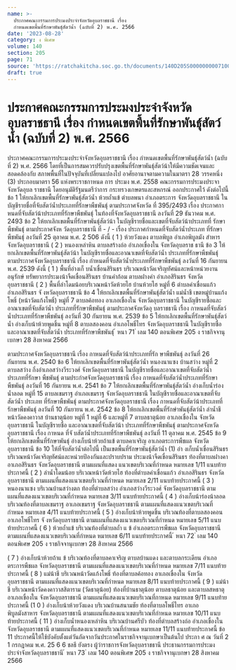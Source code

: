 ```yaml
---
name: >-
  ประกาศคณะกรรมการประมงประจำจังหวัดอุบลราชธานี เรื่อง
  กำหนดเขตพื้นที่รักษาพันธุ์สัตว์น้ำ (ฉบับที่ 2) พ.ศ. 2566
date: '2023-08-28'
category: ง พิเศษ
volume: 140
section: 205
page: 71
source: 'https://ratchakitcha.soc.go.th/documents/140D205S0000000007100.pdf'
draft: true
---
```


# ประกาศคณะกรรมการประมงประจำจังหวัดอุบลราชธานี เรื่อง กำหนดเขตพื้นที่รักษาพันธุ์สัตว์น้ำ (ฉบับที่ 2) พ.ศ. 2566

ประกาศคณะกรรมการประมงประจำจังหวัดอุบลราชธานี เรื่อง กำหนดเขตพื้นที่รักษาพันธุ์สัตว์น้ำ (ฉบับที่ 2) พ.ศ. 2566 โดยที่เป็นการสมควรปรับปรุงเขตพื้นที่รักษาพันธุ์สัตว์น้าให้มีความชัดเจนและสอดคล้องกับ สภาพพื้นที่ในปัจจุบันที่เปลี่ยนแปลงไป อาศัยอานาจตามความในมาตรา 28 วรรคหนึ่ง (3) ประกอบมาตรา 56 แห่งพระราชกาหนด การ ประมง พ.ศ. 2558 คณะกรรมการประมงประจาจังหวัดอุบล ราชธานี โดยอนุมัติรัฐมนตรีว่าการ กระทรวงเกษตรและสหกรณ์ ออกประกาศไว้ ดังต่อไปนี้ ข้อ 1 ให้ยกเลิกเขตพื้นที่รักษาพันธุ์สัตว์น้ำ ห้วยถ้ำแข้ ตำบลพนา อำเภอตระการ จังหวัดอุบลราชธานี ในบัญชีรายชื่อที่จับสัตว์น้ำประเภทที่รักษาพืชพันธุ์ ตามประกาศจังหวัด ที่ 395/2493 เรื่อง ประกาศกาหนดที่จับสัตว์น้าประเภทที่รักษาพืชพันธุ์ ในท้องที่จังหวัดอุบลราชธานี ลงวันที่ 29 ธันวาคม พ.ศ. 2493 ข้อ 2 ให้ยกเลิกเขตพื้นที่รักษาพันธุ์สัตว์น้า ในบัญชีรายชื่อและเขตที่จับสัตว์น้าประเภทที่ รักษาพืชพันธุ์ ตามประกาศจังห วัดอุบลราชธานี ที่ - / - เรื่อง ประกาศกำหนดที่จับสัตว์น้ำประเภท ที่รักษาพืชพันธุ์ ลงวันที่ 25 ตุลาคม พ.ศ. 2 506 ดังนี้ ( 1 ) ห้วยวังแดง ตาบลพิบูล อำเภอพิบูลมัง สำหาร จังหวัดอุบลราชธานี ( 2 ) หนองเหล่าหิน ตาบลสร้างถ่อ อำเภอเขื่องใน จังหวัดอุบลราช ธานี ข้อ 3 ให้ยกเลิกเขตพื้นที่รักษาพันธุ์สัตว์น้า ในบัญชีรายชื่อและอาณาเขตที่จับสัตว์น้ำ ประเภทที่รักษาพืชพันธุ์ ตามประกาศจังหวัดอุบลราชธานี เรื่อง กำหนดที่จับสัตว์น้ำประเภทที่รักษาพืชพันธุ์ ลงวันที่ 16 กันยายน พ.ศ. 2539 ดังนี้ ( 1 ) พื้นที่อ่างเก็ บน้ำเขื่อนสิรินธร บริเวณหน้าวัดเจริญทัศน์และหน้าหน่วยงานอนุรักษ์ ทรัพยากรประมงน้าจืดเขื่อนสิรินธร บ้านคำก้อม ตาบลฝางคำ อำเภอสิรินธร จังหวัดอุบลราชธานี ( 2 ) พื้นที่ลำโดมน้อยบริเวณหน้าวัดห้วยไฮ บ้านห้วยไฮ หมู่ที่ 6 ตำบลคำเขื่อนแก้ว อำเภอสิรินธร จั งหวัดอุบลราชธานี ข้อ 4 ให้ยกเลิกเขตพื้นที่รักษาพันธุ์สัตว์น้ำ แม่น้ำชี เขตหมู่บ้านแก้งโพธิ์ (หน้าวัดแก้งโพธิ์) หมู่ที่ 7 ตาบลค้อทอง อาเภอเขื่องใน จังหวัดอุบลราชธานี ในบัญชีรายชื่อและอาณาเขตที่จับสัตว์น้ำ ประเภทที่รักษาพืชพันธุ์ ตามประกาศจังหวัดอุ บลราชธานี เรื่อง กาหนดที่จับสัตว์น้ำประเภทที่รักษาพืชพันธุ์ ลงวันที่ 30 กันยายน พ.ศ. 2539 ข้อ 5 ให้ยกเลิกเขตพื้นที่รักษาพันธุ์สัตว์น้ำ อ่างเก็บน้าห้วยพูดชิ้น หมู่ที่ 8 ตาบลสองคอน อำเภอโพธิ์ไทร จังหวัดอุบลราชธานี ในบัญชีรายชื่อและอาณาเขตที่จับสัตว์น้ำ ประเภทที่รักษาพืชพันธุ์ ้ หนา 71 ่ เลม 140 ตอนพิเศษ 205 ง ราชกิจจานุเบกษา 28 สิงหาคม 2566

ตามประกาศจังหวัดอุบลราชธานี เรื่อง กาหนดที่จับสัตว์น้าประเภทที่รัก ษาพืชพันธุ์ ลงวันที่ 26 กันยายน พ.ศ. 2540 ข้อ 6 ให้ยกเลิกเขตพื้นที่รักษาพันธุ์สัตว์น้ำ หนองนาแซง บ้านสว่าง หมู่ที่ 2 ตาบลสว่าง กิ่งอำเภอสว่างวีระวงศ์ จังหวัดอุบลราชธานี ในบัญชีรายชื่อและอาณาเขตที่จับสัตว์น้ำ ประเภทที่รักษา พืชพันธุ์ ตามประกำศจังหวัดอุบลราชธานี เรื่อง กาหนดที่จับสัตว์น้ำประเภทที่รักษาพืชพันธุ์ ลงวันที่ 16 กันยายน พ.ศ. 2541 ข้อ 7 ให้ยกเลิกเขตพื้นที่รักษาพันธุ์สัตว์น้ำ อ่างเก็บน้ำร่องน้ำลอด หมู่ที่ 15 ตาบลเขมราฐ อำเภอเขมราฐ จังหวัดอุบลราชธานี ในบัญชีรายชื่อและอาณาเขตที่จับสัตว์น้ำ ประเภท ที่รักษาพืชพันธุ์ ตามประกาศจังหวัดอุบลราชธานี เรื่อง กาหนดที่จับสัตว์น้าประเภทที่รักษาพืชพันธุ์ ลงวันที่ 10 กันยายน พ.ศ. 2542 ข้อ 8 ให้ยกเลิกเขตพื้นที่รักษำพันธุ์สัตว์น้ำ ลำน้ำชีหน้าวัดคงคาวาส บ้านธาตุน้อย หมู่ที่ 1 หมู่ที่ 6 และหมู่ที่ 7 ตาบลธาตุน้อย อาเภอเขื่องใน จังหวัดอุบลราชธานี ในบัญชีรายชื่อ และอาณาเขตที่จับสัตว์น้า ประเภทที่รักษาพืชพันธุ์ ตามประกาศจังหวัดอุบลราชธานี เรื่อง กาหนด ที่จั บสัตว์น้ำประเภทที่รักษาพืชพันธุ์ ลงวันที่ 11 ตุลาคม พ.ศ. 2545 ข้อ 9 ให้ยกเลิกเขตพื้นที่รักษาพันธุ์ อ่างเก็บน้าห้วยถ้าแข้ ตาบลคาเจริญ อาเภอตระการพืชผล จังหวัดอุบลราชธานี ข้อ 10 ให้ที่จับสัตว์น้ำต่อไปนี้ เป็นเขตพื้นที่รักษาพันธุ์สัตว์น้ำ (1) อ่า งเก็บน้ำเขื่อนสิรินธร บริเวณหน้าวัดเจริญทัศน์และหน่วยป้องกันและปราบปราม ประมงน้าจืดเขื่อนสิรินธร ท้องที่ตาบลฝางคา อาเภอสิรินธร จังหวัดอุบลราชธานี ตามแผนที่แสดง แนวเขตบริเวณที่กำหนด หมายเลข 1/11 แนบท้ายประกาศนี้ ( 2 ) ลำน้ำโดมน้อย บริเวณหน้าวัดห้วยไฮ ท้องที่ตำบลคำเขื่อนแก้ว อำเภอสิรินธร จังหวัดอุบลราชธานี ตามแผนที่แสดงแนวเขตบริเวณที่กำหนด หมายเลข 2/11 แนบท้ายประกาศนี้ ( 3 ) หนองนาแซง บริเวณบ้านสว่างตก ท้องที่ตำบลสว่าง อำเภอสว่างวีระวงศ์ จังหวัดอุบลราชธานี ตามแผนที่แสดงแนวเขตบริเวณที่กำหนด หมายเลข 3/11 แนบท้ายประกาศนี้ ( 4 ) อ่างเก็บน้าร่องน้าลอด บริเวณท้องที่ตาบลเขมราฐ อาเภอเขมราฐ จังหวัดอุบลราชธานี ตามแผนที่แสดงแนวเขตบริเวณที่กำหนด หมายเลข 4/11 แนบท้ายประกาศนี้ ( 5 ) อ่างเก็บน้าห้วยพูดชิ้น บริเวณท้องที่ตาบลสองคอน อาเภอโพธิ์ไทร จั งหวัดอุบลราชธานี ตามแผนที่แสดงแนวเขตบริเวณที่กำหนด หมายเลข 5/11 แนบท้ายประกาศนี้ ( 6 ) ห้วยถ้ำแข้ บริเวณท้องที่ตำบลถ้ำ แ ข้ อำเภอตระการพืชผล จังหวัดอุบลราชธานี ตามแผนที่แสดงแนวเขตบริเวณที่กำหนด หมายเลข 6/11 แนบท้ายประกาศนี้ ้ หนา 72 ่ เลม 140 ตอนพิเศษ 205 ง ราชกิจจานุเบกษา 28 สิงหาคม 2566

( 7 ) อ่างเก็บน้าห้วยถ้าแ ข้ บริเวณท้องที่ตาบลคาเจริญ ตาบลบ้านแดง และตาบลกระเดียน อำเภอตระการพืชผล จังหวัดอุบลราชธานี ตามแผนที่แสดงแนวเขตบริเวณที่กำหนด หมายเลข 7/11 แนบท้ายประกาศนี้ ( 8 ) แม่น้าชี บริเวณหน้าวัดแก้งโพธิ์ ท้องที่ตาบลค้อทอง อาเภอเขื่องใน จังหวัดอุบลราชธานี ตามแผนที่แสดงแนวเขตบริเวณที่กำหนด หมายเลข 8/11 แนบท้ายประกาศนี้ ( 9 ) แม่น้าชี บริเวณหน้าวัดคงคาวาสสิตาราม (วัดธาตุน้อย) ท้องที่บ้านธาตุน้อย ตาบลธาตุน้อย และตาบลสหธาตุ อาเภอเขื่องใน จังหวัดอุบลราชธานี ตามแผนที่แสดงแนวเขตบริเวณที่กาหนด หมายเลข 9/11 แนบท้ายประกาศนี้ (1 0 ) อ่างเก็บน้าห้วยวังแดง บริเวณบ้านสนามชัย ท้องที่ตาบลโพธิ์ไทร อาเภอพิบูลมังสาหาร จังหวัดอุบลราชธานี ตามแผนที่แสดงแนวเขตบริเวณที่กำหนด หมายเลข 10/11 แนบท้ายประกาศนี้ ( 11 ) อ่างเก็บน้ำหนองเหล่าหิน บริเวณบ้านศรีบัว ท้องที่ตำบลสร้างถ่อ อำเภอเขื่องใน จังหวัดอุบลราชธานี ตามแผนที่แสดงแนวเขตบริเวณที่กำหนด หมายเลข 11/11 แนบท้ายประกาศนี้ ข้อ 11 ประกาศนี้ให้ใช้บังคับตั้งแต่วันถัดจากวันประกาศในราชกิจจานุเบกษาเป็นต้นไป ประกา ศ ณ วันที่ 2 1 กรกฎาคม พ.ศ. 25 6 6 ชลธี ยังตรง ผู้ว่าราชการจังหวัดอุบลราชธานี ประธานกรรมการประมงประจำจังหวัดอุบลราชธานี ้ หนา 73 ่ เลม 140 ตอนพิเศษ 205 ง ราชกิจจานุเบกษา 28 สิงหาคม 2566























